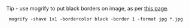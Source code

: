 Tip - use mogrify to put black borders on image, as per [this page](https://legacy.imagemagick.org/discourse-server/viewtopic.php?t=17158).

` mogrify -shave 1x1 -bordercolor black -border 1 -format jpg *.jpg`

